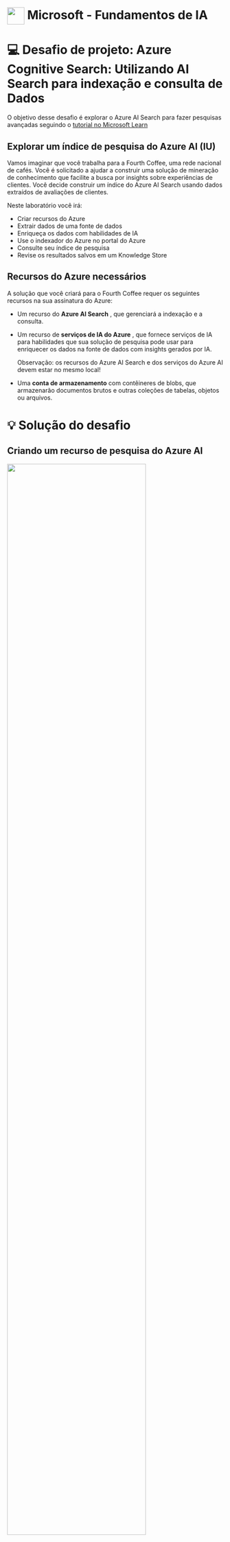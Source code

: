 <h1>
    <a href="https://www.dio.me/">
     <img align="center" width="40px" src="https://hermes.digitalinnovation.one/assets/diome/logo-minimized.png"></a>
    <span>Microsoft - Fundamentos de IA </span>
</h1>

# :computer: Desafio de projeto: Azure Cognitive Search: Utilizando AI Search para indexação e consulta de Dados

O objetivo desse desafio é explorar o Azure AI Search para fazer pesquisas avançadas seguindo o [tutorial no Microsoft Learn](https://microsoftlearning.github.io/mslearn-ai-fundamentals/Instructions/Labs/11-ai-search.html)

## Explorar um índice de pesquisa do Azure AI (IU)

Vamos imaginar que você trabalha para a Fourth Coffee, uma rede nacional de cafés. Você é solicitado a ajudar a construir uma solução de mineração de conhecimento que facilite a busca por insights sobre experiências de clientes. Você decide construir um índice do Azure AI Search usando dados extraídos de avaliações de clientes.

Neste laboratório você irá:

- Criar recursos do Azure
- Extrair dados de uma fonte de dados
- Enriqueça os dados com habilidades de IA
- Use o indexador do Azure no portal do Azure
- Consulte seu índice de pesquisa
- Revise os resultados salvos em um Knowledge Store

## Recursos do Azure necessários

A solução que você criará para o Fourth Coffee requer os seguintes recursos na sua assinatura do Azure:

- Um recurso do **Azure AI Search** , que gerenciará a indexação e a consulta.
- Um recurso de **serviços de IA do Azure** , que fornece serviços de IA para habilidades que sua solução de pesquisa pode usar para enriquecer os dados na fonte de dados com insights gerados por IA.

    Observação: os recursos do Azure AI Search e dos serviços do Azure AI devem estar no mesmo local!

- Uma **conta de armazenamento** com contêineres de blobs, que armazenarão documentos brutos e outras coleções de tabelas, objetos ou arquivos.


# :bulb: Solução do desafio

## Criando um recurso de pesquisa do Azure AI
<img src="./images/servico_pesquisa.png" width=80%>

## Criando um recurso de serviços de IA do Azure
<img src="./images/servicoIA.png" width=80%>

## Criando uma conta de armazenamento

<img src="./images/conta_armazenamento.png" width=80%>

- Permitir acesso anônimo ao blob

    1. Na conta de Armazenamento do Azure que você criou, no painel de menu à esquerda, selecione Configuração (em Configurações ).
    2. Altere a configuração de Permitir acesso anônimo do Blob para Habilitado e selecione Salvar .
## Carregando documentos para o Armazenamento Azure

**Criando novo container**

<img src="./images/criando_container.png" width=80%>

baixando dados de [reviews](https://aka.ms/mslearn-coffee-reviews) e **adicionando ao container**

<img src="./images/carregando_arquivos.png" width=80%>

## Indexando os documentos 

Seguir o passo-a-passo em [Indexar os documentos
](https://microsoftlearning.github.io/mslearn-ai-fundamentals/Instructions/Labs/11-ai-search.html)

<img src="./images/indexando.png" width=80%>

<img src="./images/indexador_criado.png" width=80%>

## Pesquisando com filtros

Após configurar o indexador é possível fazer pesquisas personalizadas com o **Explorador de pesquisa**.

<img src="./images/pesquisa1.png" width=80%>

<img src="./images/pesquisa2.png" width=80%>

